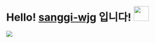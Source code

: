 # Hello! [sanggi-wjg](https://github.com/sanggi-wjg) 입니다! <img src="https://raw.githubusercontent.com/MartinHeinz/MartinHeinz/master/wave.gif" width=40px>

![](https://komarev.com/ghpvc/?username=sanggi-wjg&style=flat-square&abbreviated=true)

<!--
# 💫 About Me
😊 안녕하세요. Front 빼고 이것 저것 하기 좋아하는 Backend 개발자에요.\
🌱 프레임워크, 언어 등 말랑한 것 뿐만 아니라 아키텍쳐, 인프라 등 등지고 딱딱한 것들도 적절한 사용을 위해서 알아가고 공부하고 있어요.\
✨ 기존 기술과 기법들을 중요하다 생각하고 검증된 최신 기술들에 대해서도 중요하다 생각하고 관심 있어요.


## 💌 Socials
[![Tistory](https://img.shields.io/badge/Tistory-d0f4de.svg?style=for-the-badge&logo=Tistory&logoColor=white)](https://sanggi-jayg.tistory.com/)
![GitHub](https://img.shields.io/badge/github-%23121011.svg?style=for-the-badge&logo=github&logoColor=white)
<br><br>

# 🛠 Tech Stack
## Programming Language
![Python](https://img.shields.io/badge/python-3670A0?style=for-the-badge&logo=python&logoColor=ffdd54)
![Kotlin](https://img.shields.io/badge/kotlin-%237F52FF.svg?style=for-the-badge&logo=kotlin&logoColor=white)
![Go](https://img.shields.io/badge/Go-29BEB0.svg?style=for-the-badge&logo=Go&logoColor=white)
![PHP](https://img.shields.io/badge/PHP-787CB5.svg?style=for-the-badge&logo=PHP&logoColor=white)

## Framework
![Django](https://img.shields.io/badge/django-%23092E20.svg?style=for-the-badge&logo=django&logoColor=white)
![SpringBoot](https://img.shields.io/badge/SpringBoot-76b44d.svg?style=for-the-badge&logo=SpringBoot&logoColor=white)
![Gin](https://img.shields.io/badge/Gin-338fce.svg?style=for-the-badge&logo=Gin&logoColor=white)
![FastAPI](https://img.shields.io/badge/FastAPI-005571?style=for-the-badge&logo=fastapi)
![Codeigniter](https://img.shields.io/badge/Codeigniter-cd451e.svg?style=for-the-badge&logo=Codeigniter&logoColor=white)

## Database
![MySQL](https://img.shields.io/badge/MySQL-206188.svg?style=for-the-badge&logo=MySQL&logoColor=white)
![MariaDB](https://img.shields.io/badge/MariaDB-0c2c62.svg?style=for-the-badge&logo=MariaDB&logoColor=white)
![Redis](https://img.shields.io/badge/Redis-ce2b26.svg?style=for-the-badge&logo=Redis&logoColor=white)

## Infra
![Kafka](https://img.shields.io/badge/Apache%20Kafka-000?style=for-the-badge&logo=apachekafka)
![Docker](https://img.shields.io/badge/Docker-4092e2.svg?style=for-the-badge&logo=Docker&logoColor=white)
![Ubuntu](https://img.shields.io/badge/Ubuntu-E95420?style=for-the-badge&logo=ubuntu&logoColor=white)
![GitHub](https://img.shields.io/badge/GitHub-212121.svg?style=for-the-badge&logo=GitHub&logoColor=white)
![GitHub Actions](https://img.shields.io/badge/github%20actions-%232671E5.svg?style=for-the-badge&logo=githubactions&logoColor=white)
![Jenkins](https://img.shields.io/badge/Jenkins-000000.svg?style=for-the-badge&logo=Jenkins&logoColor=white)
![NHNCloud](https://img.shields.io/badge/NHNCloud-2a5bda.svg?style=for-the-badge&logo=NHNCloud&logoColor=white)
![Nginx](https://img.shields.io/badge/Nginx-2e913f.svg?style=for-the-badge&logo=Nginx&logoColor=white)

## Others
![Swagger](https://img.shields.io/badge/-Swagger-%23Clojure?style=for-the-badge&logo=swagger&logoColor=white)
![GraphQL](https://img.shields.io/badge/-GraphQL-E10098?style=for-the-badge&logo=graphql&logoColor=white)

## GitHub Projects

### [Code Execution API - Java](https://github.com/sanggi-wjg/my-ide-java) 
### [Code Execution API - Python](https://github.com/sanggi-wjg/my-ide)
✔ Code execition API

### [GitHub Profile Maker](https://github.com/sanggi-wjg/gpm)
✔ It helps you to make GitHub Profile.

### [Python Thread Manager](https://github.com/sanggi-wjg/py-thread-manager)
✔ Python Thread Manager

### [Docker Container Exporter](https://github.com/sanggi-wjg/docker-container-exporter)
✔ Export metrics about Docker Container using Prometheus exporter.

### [Color Print](https://github.com/sanggi-wjg/color_print)
✔ Printing a colored text on console!

### [Stock Visualize](https://github.com/sanggi-wjg/my-stock)
✔ It makes a chart based on stock.

<br><br>

# 💛 GitHub Statistics
![](https://github-readme-stats.vercel.app/api?username=sanggi-wjg&hide_border=false&include_all_commits=false&count_private=true)
<br>
![](https://github-readme-streak-stats.herokuapp.com/?user=sanggi-wjg&hide_border=false)
<br>
![](https://github-readme-stats.vercel.app/api/top-langs/?username=sanggi-wjg&hide_border=false&include_all_commits=false&count_private=true&layout=compact&hide=javascript,html,css,scss)

<br><br>
# 🏆 GitHub Trophies
![](https://github-profile-trophy.vercel.app/?username=sanggi-wjg&theme=discord&no-frame=false&no-bg=true&margin-w=4)
-->


<!--
뱃지
https://ileriayo.github.io/markdown-badges/
https://shields.io/

아이콘
https://simpleicons.org/

컬러
https://www.w3schools.com/colors/colors_2021.asp
-->
